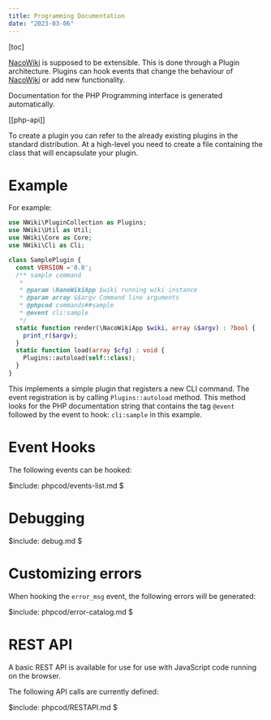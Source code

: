 ```yaml
---
title: Programming Documentation
date: "2023-03-06"
---
```

[toc]

[NacoWiki][nw] is supposed to be extensible.  This is done through a Plugin architecture.  Plugins
can hook events that change the behaviour of [NacoWiki][nw] or add new functionality.

Documentation for the PHP Programming interface is generated automatically.

[[php-api]]

To create a plugin you can refer to the already existing plugins in the standard distribution.  At
a high-level you need to create a file containing the class that will encapsulate your plugin.

# Example

For example:

```php
use NWiki\PluginCollection as Plugins;
use NWiki\Util as Util;
use NWiki\Core as Core;
use NWiki\Cli as Cli;

class SamplePlugin {
  const VERSION ='0.0';
  /** sample command
   *
   * @param \NanoWikiApp $wiki running wiki instance
   * @param array &$argv Command line arguments
   * @phpcod commands##sample
   * @event cli:sample
   */
  static function render(\NacoWikiApp $wiki, array &$argv) : ?bool {
  	print_r($argv);
  }
  static function load(array $cfg) : void {
    Plugins::autoload(self::class);
  }
}
```

This implements a simple plugin that registers a new CLI command.  The event registration
is by calling  `Plugins::autoload` method.  This method looks for the PHP documentation
string that contains the tag `@event` followed by the event to hook: `cli:sample` in this
example.

# Event Hooks

The following events can be hooked:

$include: phpcod/events-list.md $


# Debugging

$include: debug.md $

# Customizing errors

When hooking the `error_msg` event, the following errors will be generated:

$include: phpcod/error-catalog.md $

# REST API

A basic REST API is available for use for use with JavaScript code running on the browser.

The following API calls are currently defined:

$include: phpcod/RESTAPI.md $


[nw]: https://github.com/iliu-net/NacoWiki/
